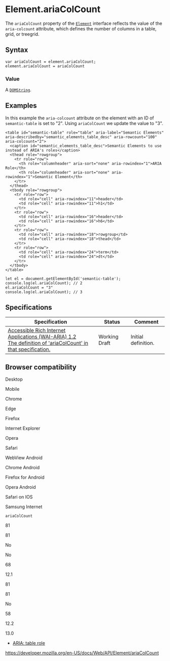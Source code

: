 Element.ariaColCount
====================

The `ariaColCount` property of the [`Element`](../element) interface reflects the value of the `aria-colcount` attribute, which defines the number of columns in a table, grid, or treegrid.

Syntax
------

    var ariaColCount = element.ariaColCount;
    element.ariaColCount = ariaColCount

### Value

A [`DOMString`](../domstring).

Examples
--------

In this example the `aria-colcount` attribute on the element with an ID of `semantic-table` is set to "2". Using `ariaColCount` we update the value to "3".

    <table id="semantic-table" role="table" aria-label="Semantic Elements" aria-describedby="semantic_elements_table_desc" aria-rowcount="100" aria-colcount="2">
      <caption id="semantic_elements_table_desc">Semantic Elements to use instead of ARIA's roles</caption>
      <thead role="rowgroup">
        <tr role="row">
          <th role="columnheader" aria-sort="none" aria-rowindex="1">ARIA Role</th>
          <th role="columnheader" aria-sort="none" aria-rowindex="1">Semantic Element</th>
        </tr>
      </thead>
      <tbody role="rowgroup">
        <tr role="row">
          <td role="cell" aria-rowindex="11">header</td>
          <td role="cell" aria-rowindex="11">h1</td>
        </tr>
        <tr role="row">
          <td role="cell" aria-rowindex="16">header</td>
          <td role="cell" aria-rowindex="16">h6</td>
        </tr>
        <tr role="row">
          <td role="cell" aria-rowindex="18">rowgroup</td>
          <td role="cell" aria-rowindex="18">thead</td>
        </tr>
        <tr role="row">
          <td role="cell" aria-rowindex="24">term</td>
          <td role="cell" aria-rowindex="24">dt</td>
        </tr>
      </tbody>
    </table>

    let el = document.getElementById('semantic-table');
    console.log(el.ariaColCount); // 2
    el.ariaColCount = "3"
    console.log(el.ariaColCount); // 3

Specifications
--------------

<table><thead><tr class="header"><th>Specification</th><th>Status</th><th>Comment</th></tr></thead><tbody><tr class="odd"><td><a href="https://www.w3.org/TR/wai-aria-1.2/#dom-ariamixin-ariacolcount">Accessible Rich Internet Applications (WAI-ARIA) 1.2<br />
<span class="small">The definition of 'ariaColCount' in that specification.</span></a></td><td><span class="spec-wd">Working Draft</span></td><td>Initial definition.</td></tr></tbody></table>

Browser compatibility
---------------------

Desktop

Mobile

Chrome

Edge

Firefox

Internet Explorer

Opera

Safari

WebView Android

Chrome Android

Firefox for Android

Opera Android

Safari on IOS

Samsung Internet

`ariaColCount`

81

81

No

No

68

12.1

81

81

No

58

12.2

13.0

-   [ARIA: table role](https://developer.mozilla.org/en-US/docs/Web/Accessibility/ARIA/Roles/Table_Role)

<a href="https://developer.mozilla.org/en-US/docs/Web/API/Element/ariaColCount" class="_attribution-link">https://developer.mozilla.org/en-US/docs/Web/API/Element/ariaColCount</a>
